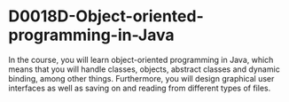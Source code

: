 # D0018D-Object-oriented-programming-in-Java
In the course, you will learn object-oriented programming in Java, which means that you will handle classes, objects, abstract classes and dynamic binding, among other things. Furthermore, you will design graphical user interfaces as well as saving on and reading from different types of files.
